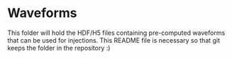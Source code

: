 # Waveforms

This folder will hold the HDF/H5 files containing pre-computed waveforms that can be used for injections. This README file is necessary so that git keeps the folder in the repository :)